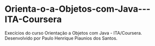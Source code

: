 # Orienta-o-a-Objetos-com-Java---ITA-Coursera
Execícios do curso Orientação a Objetos com Java - ITA/Coursera. Desenvolvido por Paulo Henrique Piaunios dos Santos.
